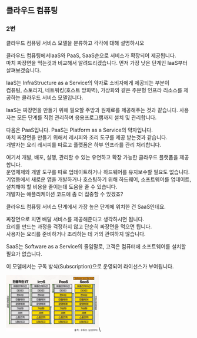 ## 클라우드 컴퓨팅

### 2번
클라우드 컴퓨팅 서비스 모델을 분류하고 각각에 대해 설명하시오

클라우드 컴퓨팅에서IaaS와 PaaS, SaaS순으로 서비스가 확장되어 제공됩니다.\
마치 짜장면을 먹는것과 비교해서 알려드리겠습니다. 먼저 가장 낮은 단계인 IaaS부터 살펴보겠습니다.

IaaS는 InfraStructure as a Service의 약자로 소비자에게 제공되는 부분이 \
컴퓨팅, 스토리지, 네트워킹(호스트 방화벽), 가상화와 같은 주문형 인프라 리소스를 제공하는 클라우드 서비스 모델입니다.

IaaS는 짜장면을 만들기 위해 필요할 주방과 원재료를 제공해주는 것과 같습니다.
사용자는 모든 단계를 직접 관리하며 응용프로그램까지 설치 및 관리합니다.

다음은 PaaS입니다. PaaS는 Platform as a Service의 약자입니다.\
마치 짜장면을 만들기 위해서 레시피와 조리 도구를 제공 받는것과 같습니다.\
개발자는 요리 레시피를 따르고 플랫폼은 하부 인프라를 관리 처리합니다.

여기서 개발, 배포, 실행, 관리할 수 있는 유연하고 확장 가능한 클라우드 플랫폼을 제공합니다.\
운영체제와 개발 도구를 따로 업데이트하거나 하드웨어를 유지보수할 필요도 없습니다.\
기업등에서 새로운 앱을 개발하거나 호스팅하기 위해 하드웨어, 소프트웨어를 업데이트, 설치해야 할 비용을 줄이는데 도움을 줄 수 있습니다.\
개발자는 애플리케이션 코드에 좀 더 집중할 수 있겠죠?

클라우드 컴퓨팅 서비스 단계에서 가장 높은 단계에 위치한 건 SaaS인데요.

짜장면으로 치면 배달 서비스를 제공해준다고 생각하시면 됩니다.\
요리를 만드는 과정을 걱정하지 않고 단순히 짜장면을 먹으면 됩니다.\
사용자는 요리를 준비하거나 조리하는 데 거의 관여하지 않습니다.

SaaS는 Software as a Service의 줄임말로, 고객은 컴퓨터에 소프트웨어를 설치할 필요가 없습니다.

이 모델에서는 구독 방식(Subscription)으로 운영되어 라이선스가 부여됩니다.




  <img src="../img/img_25.png" alt ="GCP" style="max-width:50%;">\
